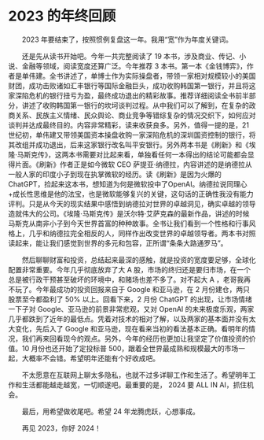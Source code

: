 # 2023 的年终回顾

　　2023 年要结束了，按照惯例复盘这一年。我用“宽”作为年度关键词。

　　还是先从读书开始吧。今年一共完整阅读了 19 本书，涉及商业、传记、小说、金融等领域，阅读宽度还算广泛。今年推荐 3 本书。第一本《金钱博弈》，作者是单伟建。全书讲述了，单博士作为实际操盘者，带领一家相对规模较小的美国财团，成功击败诸如汇丰银行等国际金融巨头，成功收购韩国第一银行，并且将这家深陷危机的银行扭亏为盈，最终成功退出的精彩故事。推荐详细阅读全书前半部分，讲述了收购韩国第一银行的坎坷谈判过程。从中我们可以了解到，在复杂的政商关系、民族主义情绪、民众舆论、商业竞争等错综复杂的情况交织下，如何应对谈判并达成最终目的。内容非常精彩，读来收获良多。另外，值得一提的是，21 世纪初，单伟建又带领美国资本操盘收购一家深陷危机的深圳国资控制的银行，将其改组并成功退出，后来这家银行改名叫平安银行。另外两本书是《刷新》和《埃隆·马斯克传》，这两本书需要对比起来看，单独看任何一本得出的结论可能都会显得片面。《刷新》作者正是如今微软 CEO 萨提亚·纳德拉，内容讲述的是纳德拉从一般人家的印度小子到现在执掌微软的经历。读《刷新》是因为火爆的 ChatGPT，捡起来这本书，想知道为何是微软投中了OpenAI。纳德拉说同理心+成长性思维是他的法宝，也是微软能够复兴的关键，这句话的正确性我没有能力评判。只是从今天的现实结果中感悟到纳德拉对世界的卓越洞见，确实卓越的领导造就伟大的公司。《埃隆·马斯克传》是沃尔特·艾萨克森的最新作品，讲述的时候马斯克从南非小子到今天世界首富的种种故事。全书让我们看到一个性格和行事风格上，几乎和纳德拉完全相反的人，同样作出改变世界的卓越领导者。两本书对照读起来，能让我们感觉到世界的多元和包容，正所谓“条条大路通罗马”。

　　然后聊聊财富和投资，总结起来最深的感触，就是投资的宽度要足够，全球化配置非常重要。今年几乎彻底放弃了大 A 股，市场的终归还是要归市场，在一个总是被行政干预甚至破坏的环境中，和赌场也差不多了。对不起大 A ，老哥我再不玩了。今年最成功的投资回报来自于 Google 和亚马逊，在 2 月份建仓，两只股票至今都盈利了 50% 以上。回看下来，2 月份 ChatGPT 的出现，让市场情绪一下子对 Google、亚马逊的前景非常悲观，又对 OpenAI 的未来极度乐观，两家几乎都跌到了近年的最低点。凭着对技术的相对了解，以及两家的基本面并没有太大变化，先后入了 Google 和亚马逊，现在看来当初的看法基本正确。看明年的情况，我们再来回看现今的观点。另外，今年的经历也更加让我坚定了价值投资的价值。10 月份也还开始了定投标普 500，跟着全世界最成熟和规模最大的市场一起，大概率不会错。希望明年还能有个好收成吧。

　　不太愿意在互联网上聊太多隐私，也就不过多详聊工作和生活了。希望明年工作和生活都能越走越宽，一切顺遂吧。最重要的是， 2024 要 ALL IN AI，抓住机会。

　　最后，用希望做收尾吧。希望 24 年龙腾虎跃，心想事成。

　　再见 2023，你好 2024！



